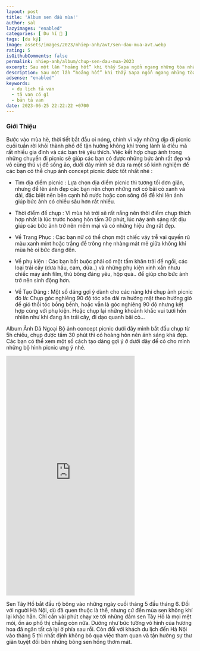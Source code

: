 ```yaml
---
layout: post
title: 'Album sen đầu mùa!'
author: sal
lazyimages: "enabled"
categories: [ Du hí 🛫 ]
tags: [du ký]
image: assets/images/2023/nhiep-anh/avt/sen-dau-mua-avt.webp
rating: 5
isGithubComments: false
permalink: nhiep-anh/album/chup-sen-dau-mua-2023
excerpt: Sau một lần “hoảng hốt” khi thấy Sapa ngổn ngang những tòa nhà cao tầng, những bạn nữ mặc áo dân tộc chìa đồ bán rồi cứ ê ê trước mặt mình,... đứng đợi cáp treo 1 tiếng để checkin Fansipan. Mình đã quyết định đi tới một nơi khá lạ...
description: Sau một lần “hoảng hốt” khi thấy Sapa ngổn ngang những tòa nhà cao tầng, những bạn nữ mặc áo dân tộc chìa đồ bán rồi cứ ê ê trước mặt mình,... đứng đợi cáp treo 1 tiếng để checkin Fansipan. Mình đã quyết định đi tới một nơi khá lạ...
adsense: "enabled"
keywords:
  - du lịch tả van
  - tả van có gì
  - bản tả van
date: 2023-06-25 22:22:22 +0700
---
```



### Giới Thiệu

Bước vào mùa hè, thời tiết bắt đầu oi nóng, chính vì vậy những dịp đi picnic cuối tuần rời khỏi thành phố để tận hưởng không khí trong lành là điều mà rất nhiều gia đình và các bạn trẻ yêu thích. Việc kết hợp chụp ảnh trong những chuyến đi picnic sẽ giúp các bạn có được những bức ảnh rất đẹp và vô cùng thú vị để sống ảo, dưới đây mình sẽ đưa ra một số kinh nghiệm để các bạn có thể chụp ảnh concept picnic được tốt nhất nhé :

+ Tìm địa điểm picnic : Lựa chọn địa điểm picnic thì tương tối đơn giản, nhưng để lên ảnh đẹp các bạn nên chọn những nơi có bãi cỏ xanh và dài, đặc biệt nên bên cạnh hồ nước hoặc con sông để để khi lên ảnh giúp bức ảnh có chiều sâu hơn rất nhiều.

+ Thời điểm để chụp : Vì mùa hè trời sẽ rất nắng nên thời điểm chụp thích hợp nhất là lúc trước hoàng hôn tầm 30 phút, lúc này ánh sáng rất dịu giúp các bức ảnh trở nên mềm mại và có những hiệu ứng rất đẹp.

+ Về Trang Phục : Các bạn nữ có thể chọn một chiếc váy trễ vai quyến rũ màu xanh mint hoặc trắng để trông nhẹ nhàng mát mẻ giữa không khí mùa hè oi bức đang đến.

+ Về phụ kiện : Các bạn bắt buộc phải có một tấm khăn trải để ngồi, các loại trái cây (dưa hấu, cam, dứa..) và những phụ kiện xinh xắn nhưu chiếc máy ảnh film, thú bông đáng yêu, hộp quà.. để giúp cho bức ảnh trở nên sinh động hơn.

+ Về Tạo Dáng :  Một số dáng gợi ý dành cho các nàng khi chụp ảnh picnic đó là: Chụp góc nghiêng 90 độ tóc xõa dài ra hướng mặt theo hướng gió để gió thổi tóc bồng bềnh, hoặc vẫn là góc nghiêng 90 độ nhưng kết hợp cùng với phụ kiện. Hoặc chụp lại những khoảnh khắc vui tươi hồn nhiên như khi đang ăn trái cây, đi dạo quanh bãi cỏ…

Album Ảnh Dã Ngoại
Bộ ảnh concept picnic dưới đây mình bắt đầu chụp từ 5h chiều, chụp được tầm 30 phút thì có hoàng hôn nên ánh sáng khá đẹp. Các bạn có thể xem một số cách tạo dáng gợi ý ở dưới dây để có cho mình những bộ hình picnic ưng ý nhé.

<iframe src="https://assets.pinterest.com/ext/embed.html?id=610167449536697685" height="645" width="345" frameborder="0" scrolling="no" ></iframe>

Sen Tây Hồ bắt đầu rộ bông vào những ngày cuối tháng 5 đầu tháng 6. Đối với người Hà Nội, dù đã quen thuộc là thế, nhưng cứ đến mùa sen không khí lại khác hẳn. Chỉ cần vài phút chạy xe tới những đầm sen Tây Hồ là mọi mệt mỏi, ồn ào phố thị chẳng còn nữa. Dường như bức tường vô hình của hương hoa đã ngăn tất cả lại ở phía sau rồi. Còn đối với khách du lịch đến Hà Nội vào tháng 5 thì nhất định không bỏ qua việc tham quan và tận hưởng sự thư giãn tuyệt đối bên những bông sen hồng thơm mát.

